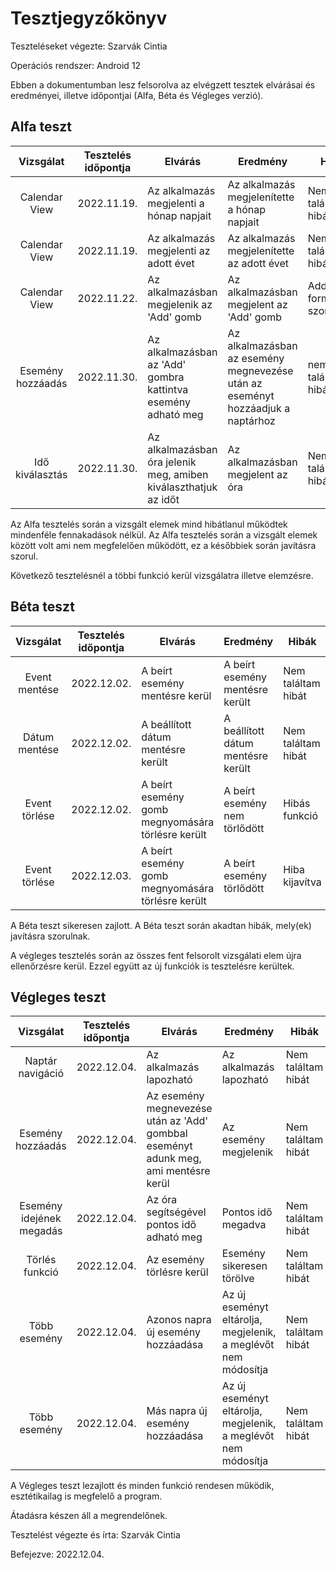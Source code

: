 ﻿# Tesztjegyzőkönyv

Teszteléseket végezte: Szarvák Cintia

Operációs rendszer: Android 12

Ebben a dokumentumban lesz felsorolva az elvégzett tesztek elvárásai és eredményei, illetve időpontjai (Alfa, Béta és Végleges verzió).

## Alfa teszt

| Vizsgálat | Tesztelés időpontja | Elvárás | Eredmény | Hibák |
| :---: | --- | --- | --- | --- |
| Calendar View| 2022.11.19. | Az alkalmazás megjelenti a hónap napjait | Az alkalmazás megjelenítette a hónap napjait | Nem találtam hibát |
| Calendar View| 2022.11.19. | Az alkalmazás megjelenti az adott évet | Az alkalmazás megjelenítette az adott évet | Nem találtam hibát |
| Calendar View| 2022.11.22. | Az alkalmazásban megjelenik az 'Add' gomb| Az alkalmazásban megjelent az 'Add' gomb | Add gomb formázásra szorul|
| Esemény hozzáadás| 2022.11.30. | Az alkalmazásban az 'Add' gombra kattintva esemény adható meg| Az alkalmazásban az esemény megnevezése után az eseményt hozzáadjuk a naptárhoz |nem találtam hibát|
| Idő kiválasztás | 2022.11.30. | Az alkalmazásban óra jelenik meg, amiben kiválaszthatjuk az időt| Az alkalmazásban megjelent az óra | Nem találtam hibát|

Az Alfa tesztelés során a vizsgált elemek mind hibátlanul működtek mindenféle fennakadások nélkül.
Az Alfa tesztelés során a vizsgált elemek között volt ami nem megfelelően működött, ez a későbbiek során javításra szorul.

Következő tesztelésnél a többi funkció kerül vizsgálatra illetve elemzésre.
## Béta teszt

| Vizsgálat | Tesztelés időpontja | Elvárás | Eredmény | Hibák |
| :---: | --- | --- | --- | --- |
| Event mentése| 2022.12.02. | A beírt esemény mentésre kerül|  A beírt esemény mentésre került | Nem találtam hibát |
| Dátum mentése| 2022.12.02. | A beállított dátum mentésre került|  A beállított dátum mentésre került | Nem találtam hibát |
| Event törlése| 2022.12.02. | A beírt esemény gomb megnyomására törlésre került|  A beírt esemény nem törlődött| Hibás funkció|
| Event törlése| 2022.12.03. | A beírt esemény gomb megnyomására törlésre került|  A beírt esemény törlődött| Hiba kijavítva|


A Béta teszt sikeresen zajlott.
A Béta teszt során akadtan hibák, mely(ek) javításra szorulnak.

A végleges tesztelés során az összes fent felsorolt vizsgálati elem újra ellenőrzésre kerül. Ezzel együtt az új funkciók is tesztelésre kerültek.

## Végleges teszt
| Vizsgálat | Tesztelés időpontja | Elvárás | Eredmény | Hibák |
| :---: | --- | --- | --- | --- |
| Naptár navigáció| 2022.12.04. | Az alkalmazás lapozható |Az alkalmazás lapozható| Nem találtam  hibát |
| Esemény hozzáadás| 2022.12.04. |Az esemény megnevezése után az 'Add' gombbal eseményt adunk meg, ami mentésre kerül |Az esemény megjelenik| Nem találtam  hibát |
| Esemény idejének megadás| 2022.12.04. | Az óra segítségével pontos idő adható meg|Pontos idő megadva| Nem találtam  hibát |
| Törlés funkció| 2022.12.04. | Az esemény törlésre kerül|Esemény sikeresen törölve| Nem találtam  hibát |
| Több esemény| 2022.12.04. | Azonos napra új esemény hozzáadása |Az új eseményt eltárolja, megjelenik, a meglévőt nem módosítja| Nem találtam  hibát |
| Több esemény| 2022.12.04. | Más napra új esemény hozzáadása |Az új eseményt eltárolja, megjelenik, a meglévőt nem módosítja| Nem találtam  hibát |

A Végleges teszt lezajlott és minden funkció rendesen működik, esztétikailag is megfelelő a program.

Átadásra készen áll a megrendelőnek.

Tesztelést végezte és írta: Szarvák Cintia

Befejezve: 2022.12.04.
